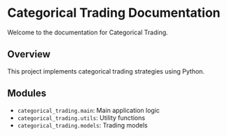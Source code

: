 # Categorical Trading Documentation

Welcome to the documentation for Categorical Trading.

## Overview
This project implements categorical trading strategies using Python.

## Modules
- `categorical_trading.main`: Main application logic
- `categorical_trading.utils`: Utility functions
- `categorical_trading.models`: Trading models
